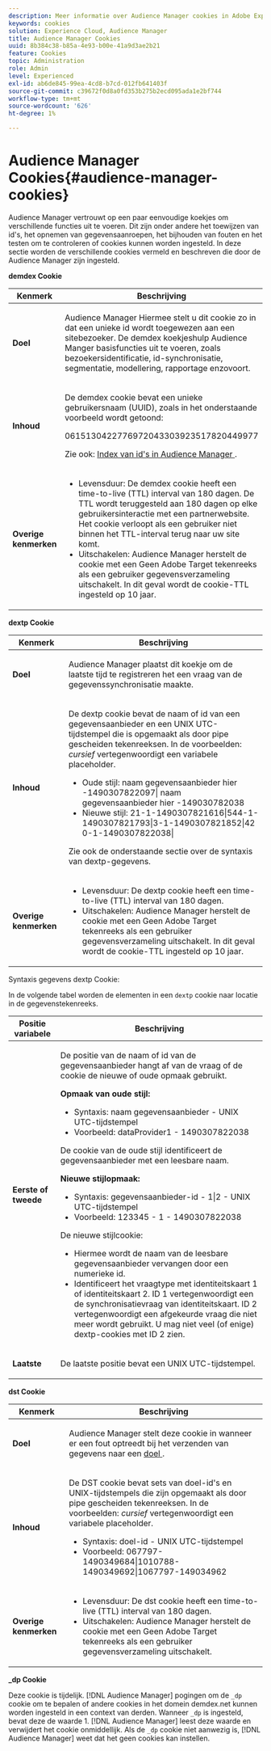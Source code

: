 ```yaml
---
description: Meer informatie over Audience Manager cookies in Adobe Experience Cloud.
keywords: cookies
solution: Experience Cloud, Audience Manager
title: Audience Manager Cookies
uuid: 8b384c38-b85a-4e93-b00e-41a9d3ae2b21
feature: Cookies
topic: Administration
role: Admin
level: Experienced
exl-id: ab6de845-99ea-4cd8-b7cd-012fb641403f
source-git-commit: c39672f0d8a0fd353b275b2ecd095ada1e2bf744
workflow-type: tm+mt
source-wordcount: '626'
ht-degree: 1%

---
```


# Audience Manager Cookies{#audience-manager-cookies}

Audience Manager vertrouwt op een paar eenvoudige koekjes om verschillende functies uit te voeren. Dit zijn onder andere het toewijzen van id&#39;s, het opnemen van gegevensaanroepen, het bijhouden van fouten en het testen om te controleren of cookies kunnen worden ingesteld. In deze sectie worden de verschillende cookies vermeld en beschreven die door de Audience Manager zijn ingesteld.

**demdex Cookie**

<table id="table_1CCF7EA2BC9E421F8DEECA5F611E33F6"> 
 <thead> 
  <tr> 
   <th colname="col1" class="entry"> Kenmerk </th> 
   <th colname="col2" class="entry"> Beschrijving </th> 
  </tr> 
 </thead>
 <tbody> 
  <tr> 
   <td colname="col1"> <p> <b>Doel</b> </p> </td> 
   <td colname="col2"> <p> <span class="keyword"> Audience Manager </span> Hiermee stelt u dit cookie zo in dat een unieke id wordt toegewezen aan een sitebezoeker. De <span class="wintitle"> demdex </span> koekjeshulp <span class="keyword"> Audience Manger </span> basisfuncties uit te voeren, zoals bezoekersidentificatie, id-synchronisatie, segmentatie, modellering, rapportage enzovoort. </p> </td> 
  </tr> 
  <tr> 
   <td colname="col1"> <p> <b>Inhoud</b> </p> </td> 
   <td colname="col2"> <p>De <span class="wintitle"> demdex </span> cookie bevat een unieke gebruikersnaam (UUID), zoals in het onderstaande voorbeeld wordt getoond: </p> <p> <span class="codeph"> 0615130422776972043303923517820449977 </span> </p> <p>Zie ook: <a href="https://experienceleague.adobe.com/docs/audience-manager/user-guide/reference/ids-in-aam.html" format="https" scope="external"> Index van id's in Audience Manager </a>. </p> </td> 
  </tr> 
  <tr> 
   <td colname="col1"> <p> <b>Overige kenmerken</b> </p> </td> 
   <td colname="col2"> <p> 
     <ul id="ul_11291DA87C5045E880034E06C863BCDA"> 
      <li id="li_40C30A06A12449A4A8748621223CA71B">Levensduur: De <span class="wintitle"> demdex </span> cookie heeft een time-to-live (TTL) interval van 180 dagen. De TTL wordt teruggesteld aan 180 dagen op elke gebruikersinteractie met een partnerwebsite. Het cookie verloopt als een gebruiker niet binnen het TTL-interval terug naar uw site komt. </li> 
      <li id="li_A589EDA2198249829207A183872EF1FF">Uitschakelen: <span class="keyword"> Audience Manager </span> herstelt de cookie met een <span class="codeph"> Geen Adobe Target </span> tekenreeks als een gebruiker gegevensverzameling uitschakelt. In dit geval wordt de cookie-TTL ingesteld op 10 jaar. </li> 
     </ul> </p> </td> 
  </tr> 
 </tbody> 
</table>

**dextp Cookie**

<table id="table_7343C9C9ADD24D3FA693ECC76E4A4045"> 
 <thead> 
  <tr> 
   <th colname="col1" class="entry"> Kenmerk </th> 
   <th colname="col2" class="entry"> Beschrijving </th> 
  </tr> 
 </thead>
 <tbody> 
  <tr> 
   <td colname="col1"> <p> <b>Doel</b> </p> </td> 
   <td colname="col2"> <p> <span class="keyword"> Audience Manager </span> plaatst dit koekje om de laatste tijd te registreren het een vraag van de gegevenssynchronisatie maakte. </p> </td> 
  </tr> 
  <tr> 
   <td colname="col1"> <p> <b>Inhoud</b> </p> </td> 
   <td colname="col2"> <p>De <span class="wintitle"> dextp </span> cookie bevat de naam of id van een gegevensaanbieder en een UNIX UTC-tijdstempel die is opgemaakt als door pipe gescheiden tekenreeksen. In de voorbeelden: <i>cursief</i> vertegenwoordigt een variabele placeholder. </p> <p> 
     <ul id="ul_80D0BC3FCF06470991E12712401D784A"> 
      <li id="li_03747A433CEB4756A26CD866E716B89D">Oude stijl: <span class="codeph"> <span class="varname"> naam gegevensaanbieder hier </span>-1490307822097| <span class="varname"> naam gegevensaanbieder hier </span>-149030782038 </span> </li> 
      <li id="li_79E7000E82DB4ADA9E9887B017343B2D">Nieuwe stijl: <span class="codeph"> 21-1-1490307821616|544-1-1490307821793|3-1-1490307821852|42 0-1-1490307822038| </span> </li> 
     </ul> </p> <p>Zie ook de onderstaande sectie over de syntaxis van dextp-gegevens. </p> </td> 
  </tr> 
  <tr> 
   <td colname="col1"> <p> <b>Overige kenmerken</b> </p> </td> 
   <td colname="col2"> <p> 
     <ul id="ul_4922AC2CD55D4C888A6FBEB22F8B889B"> 
      <li id="li_91A68C44E53840379C2ACDED25468735">Levensduur: De <span class="wintitle"> dextp </span> cookie heeft een time-to-live (TTL) interval van 180 dagen. </li> 
      <li id="li_6B8C674EFAAC4DABA0A640CF29247F99">Uitschakelen: <span class="keyword"> Audience Manager </span> herstelt de cookie met een <span class="codeph"> Geen Adobe Target </span> tekenreeks als een gebruiker gegevensverzameling uitschakelt. In dit geval wordt de cookie-TTL ingesteld op 10 jaar. </li> 
     </ul> </p> </td> 
  </tr> 
 </tbody> 
</table>

Syntaxis gegevens dextp Cookie:

In de volgende tabel worden de elementen in een `dextp` cookie naar locatie in de gegevenstekenreeks.

<table id="table_BE00604B97F24F5A94AA4F566063D785"> 
 <thead> 
  <tr> 
   <th colname="col1" class="entry"> Positie variabele </th> 
   <th colname="col2" class="entry"> Beschrijving </th> 
  </tr> 
 </thead>
 <tbody> 
  <tr> 
   <td colname="col1"> <p> <b>Eerste of tweede</b> </p> </td> 
   <td colname="col2"> <p>De positie van de naam of id van de gegevensaanbieder hangt af van de vraag of de cookie de nieuwe of oude opmaak gebruikt. </p> <p> <b>Opmaak van oude stijl:</b> </p> <p> 
     <ul id="ul_5BFBF40E3FE849CA859030F2D070FDF6"> 
      <li id="li_E8F4DC0CB15B472ABE9892B3A61D7F77">Syntaxis: <span class="codeph"> <span class="varname"> naam gegevensaanbieder </span> - <span class="varname"> UNIX UTC-tijdstempel </span> </span> </li> 
      <li id="li_7CD8B101156140F49EA97B18E9591402">Voorbeeld: <span class="codeph"> dataProvider1 - 1490307822038 </span> </li> 
     </ul> </p> <p>De cookie van de oude stijl identificeert de gegevensaanbieder met een leesbare naam. </p> <p> <b>Nieuwe stijlopmaak:</b> </p> <p> 
     <ul id="ul_AC6225CA781746148C125F21DFED1ED9"> 
      <li id="li_29C4B52E398B4EA28944980A15B05A57">Syntaxis: <span class="codeph"> <span class="varname"> gegevensaanbieder-id </span> - 1|2 - <span class="varname"> UNIX UTC-tijdstempel </span> </span> </li> 
      <li id="li_3BF30CA5FED242DF96E0B54AFC64B06F">Voorbeeld: <span class="codeph"> 123345 - 1 - 1490307822038 </span> </li> 
     </ul> </p> <p>De nieuwe stijlcookie: </p> <p> 
     <ul id="ul_F05A91A455FA44C7A71186C0C9E31630"> 
      <li id="li_A8C9638173684359BABC4207845A4F48">Hiermee wordt de naam van de leesbare gegevensaanbieder vervangen door een numerieke id. </li> 
      <li id="li_28F1E2DB24904E53BE9718AD788CE61E">Identificeert het vraagtype met identiteitskaart 1 of identiteitskaart 2. ID 1 vertegenwoordigt een de synchronisatievraag van identiteitskaart. ID 2 vertegenwoordigt een afgekeurde vraag die niet meer wordt gebruikt. U mag niet veel (of enige) dextp-cookies met ID 2 zien. </li> 
     </ul> </p> </td> 
  </tr> 
  <tr> 
   <td colname="col1"> <p> <b>Laatste</b> </p> </td> 
   <td colname="col2"> <p>De laatste positie bevat een UNIX UTC-tijdstempel. </p> </td> 
  </tr> 
 </tbody> 
</table>

**dst Cookie**

<table id="table_83AE9B6350C6408BAECD9FCF33022B98"> 
 <thead> 
  <tr> 
   <th colname="col1" class="entry"> Kenmerk </th> 
   <th colname="col2" class="entry"> Beschrijving </th> 
  </tr> 
 </thead>
 <tbody> 
  <tr> 
   <td colname="col1"> <p> <b>Doel</b> </p> </td> 
   <td colname="col2"> <p> <span class="keyword"> Audience Manager </span> stelt deze cookie in wanneer er een fout optreedt bij het verzenden van gegevens naar een <a href="https://experienceleague.adobe.com/docs/audience-manager/user-guide/features/destinations/destinations.html" format="https" scope="external"> doel </a>. </p> </td> 
  </tr> 
  <tr> 
   <td colname="col1"> <p> <b>Inhoud</b> </p> </td> 
   <td colname="col2"> <p> De <span class="wintitle"> DST </span> cookie bevat sets van doel-id's en UNIX-tijdstempels die zijn opgemaakt als door pipe gescheiden tekenreeksen. In de voorbeelden: <i>cursief</i> vertegenwoordigt een variabele placeholder. </p> <p> 
     <ul id="ul_CE98076A02DA413486C1D341E9806889"> 
      <li id="li_850209D956644749B98C7A208C825C15">Syntaxis: <span class="codeph"> <span class="varname"> doel-id </span> - <span class="varname"> UNIX UTC-tijdstempel </span> </span> </li> 
      <li id="li_4A22152C70844733982230EBF7B9EB78">Voorbeeld: <span class="codeph"> 067797-1490349684|1010788-1490349692|1067797-149034962 </span> </li> 
     </ul> </p> </td> 
  </tr> 
  <tr> 
   <td colname="col1"> <p> <b>Overige kenmerken</b> </p> </td> 
   <td colname="col2"> <p> 
     <ul id="ul_5D13DD701B484B51BF2808A69A919106"> 
      <li id="li_4E665114C63246FBA32A4E19984D2693">Levensduur: De <span class="wintitle"> dst </span> cookie heeft een time-to-live (TTL) interval van 180 dagen. </li> 
      <li id="li_A682B566704F43D2AB72487EFF212474">Uitschakelen: <span class="keyword"> Audience Manager </span> herstelt de cookie met een <span class="codeph"> Geen Adobe Target </span> tekenreeks als een gebruiker gegevensverzameling uitschakelt. </li> 
     </ul> </p> </td> 
  </tr> 
 </tbody> 
</table>

**_dp Cookie**

Deze cookie is tijdelijk. [!DNL Audience Manager] pogingen om de `_dp` cookie om te bepalen of andere cookies in het domein demdex.net kunnen worden ingesteld in een context van derden. Wanneer `_dp` is ingesteld, bevat deze de waarde 1. [!DNL Audience Manager] leest deze waarde en verwijdert het cookie onmiddellijk. Als de `_dp` cookie niet aanwezig is, [!DNL Audience Manager] weet dat het geen cookies kan instellen.
